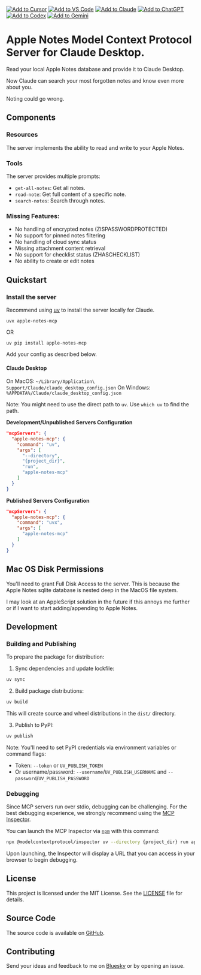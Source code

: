 [![Add to Cursor](https://fastmcp.me/badges/cursor_dark.svg)](https://fastmcp.me/MCP/Details/678/apple-notes)
[![Add to VS Code](https://fastmcp.me/badges/vscode_dark.svg)](https://fastmcp.me/MCP/Details/678/apple-notes)
[![Add to Claude](https://fastmcp.me/badges/claude_dark.svg)](https://fastmcp.me/MCP/Details/678/apple-notes)
[![Add to ChatGPT](https://fastmcp.me/badges/chatgpt_dark.svg)](https://fastmcp.me/MCP/Details/678/apple-notes)
[![Add to Codex](https://fastmcp.me/badges/codex_dark.svg)](https://fastmcp.me/MCP/Details/678/apple-notes)
[![Add to Gemini](https://fastmcp.me/badges/gemini_dark.svg)](https://fastmcp.me/MCP/Details/678/apple-notes)

# Apple Notes Model Context Protocol Server for Claude Desktop.

Read your local Apple Notes database and provide it to Claude Desktop.

Now Claude can search your most forgotten notes and know even more about you.

Noting could go wrong.

## Components

### Resources

The server implements the ability to read and write to your Apple Notes.

### Tools

The server provides multiple prompts:
- `get-all-notes`: Get all notes.
- `read-note`: Get full content of a specific note.
- `search-notes`: Search through notes.

### Missing Features:

- No handling of encrypted notes (ZISPASSWORDPROTECTED)
- No support for pinned notes filtering
- No handling of cloud sync status
- Missing attachment content retrieval
- No support for checklist status (ZHASCHECKLIST)
- No ability to create or edit notes

## Quickstart

### Install the server

Recommend using [uv](https://docs.astral.sh/uv/getting-started/installation/) to install the server locally for Claude.

```
uvx apple-notes-mcp
```
OR
```
uv pip install apple-notes-mcp
```

Add your config as described below.

#### Claude Desktop

On MacOS: `~/Library/Application\ Support/Claude/claude_desktop_config.json`
On Windows: `%APPDATA%/Claude/claude_desktop_config.json`

Note: You might need to use the direct path to `uv`. Use `which uv` to find the path.


__Development/Unpublished Servers Configuration__
  
```json
"mcpServers": {
  "apple-notes-mcp": {
    "command": "uv",
    "args": [
      "--directory",
      "{project_dir}",
      "run",
      "apple-notes-mcp"
    ]
  }
}
```


__Published Servers Configuration__
  
```json
"mcpServers": {
  "apple-notes-mcp": {
    "command": "uvx",
    "args": [
      "apple-notes-mcp"
    ]
  }
}
```


## Mac OS Disk Permissions

You'll need to grant Full Disk Access to the server. This is because the Apple Notes sqlite database is nested deep in the MacOS file system.

I may look at an AppleScript solution in the future if this annoys me further or if I want to start adding/appending to Apple Notes.

## Development

### Building and Publishing

To prepare the package for distribution:

1. Sync dependencies and update lockfile:
```bash
uv sync
```

2. Build package distributions:
```bash
uv build
```

This will create source and wheel distributions in the `dist/` directory.

3. Publish to PyPI:
```bash
uv publish
```

Note: You'll need to set PyPI credentials via environment variables or command flags:
- Token: `--token` or `UV_PUBLISH_TOKEN`
- Or username/password: `--username`/`UV_PUBLISH_USERNAME` and `--password`/`UV_PUBLISH_PASSWORD`

### Debugging

Since MCP servers run over stdio, debugging can be challenging. For the best debugging
experience, we strongly recommend using the [MCP Inspector](https://github.com/modelcontextprotocol/inspector).


You can launch the MCP Inspector via [`npm`](https://docs.npmjs.com/downloading-and-installing-node-js-and-npm) with this command:

```bash
npx @modelcontextprotocol/inspector uv --directory {project_dir} run apple-notes-mcp
```


Upon launching, the Inspector will display a URL that you can access in your browser to begin debugging.

## License

This project is licensed under the MIT License. See the [LICENSE](LICENSE) file for details.

## Source Code

The source code is available on [GitHub](https://github.com/sirmews/apple-notes-mcp).

## Contributing

Send your ideas and feedback to me on [Bluesky](https://bsky.app/profile/perfectlycromulent.bsky.social) or by opening an issue.
